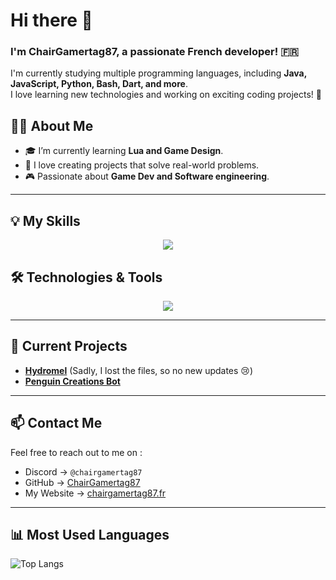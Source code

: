 # Hi there 👋  

### I'm ChairGamertag87, a passionate French developer! 🇫🇷  

I'm currently studying multiple programming languages, including **Java, JavaScript, Python, Bash, Dart, and more**.  
I love learning new technologies and working on exciting coding projects! 🚀  

## 👨‍💻 About Me  
- 🎓 I’m currently learning **Lua and Game Design**.  
- 🚀 I love creating projects that solve real-world problems.  
- 🎮 Passionate about **Game Dev and Software engineering**.  

---

## 💡 My Skills  

<p align="center">
  <a href="https://skillicons.dev">
    <img src="https://skillicons.dev/icons?i=js,py,java,html,css,dart,flutter,lua,cs,discordjs" />
  </a>
</p>

## 🛠️ Technologies & Tools   

<p align="center">
  <a href="https://skillicons.dev">
    <img src="https://skillicons.dev/icons?i=vscode,visualstudio,eclipse,idea,webstorm,pycharm,git,github,sqlite,notion" />
  </a>
</p>

---

## 🚀 Current Projects  

- [**Hydromel**](https://www.curseforge.com/minecraft/mc-mods/hydromel) (Sadly, I lost the files, so no new updates 😢)
- [**Penguin Creations Bot**](https://penguin-creations.jimdosite.com/)

---

## 📫 Contact Me  

Feel free to reach out to me on : 

- Discord → `@chairgamertag87` 
- GitHub → [ChairGamertag87](https://github.com/ChairGamertag87)  
- My Website → [chairgamertag87.fr](https://chairgamertag87.fr)  

---

## 📊 Most Used Languages  

![Top Langs](https://github-readme-stats.vercel.app/api/top-langs/?username=ChairGamertag87&layout=compact&theme=radical)

